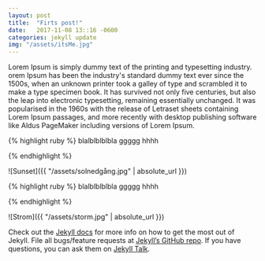 ```yaml
---
layout: post
title:  "Firts post!"
date:   2017-11-08 13::16 -0600
categories: jekyll update
img: "/assets/itsMe.jpg"
---
```

 
Lorem Ipsum is simply dummy text of the printing and typesetting industry. 
orem Ipsum has been the industry's standard dummy text ever since the 1500s,
 when an unknown printer took a galley of type and scrambled it to make a type specimen book. 
 It has survived not only five centuries, but also the leap into electronic typesetting, 
 remaining essentially unchanged. It was popularised in the 1960s with the release of Letraset 
 sheets containing Lorem Ipsum passages, and more recently with desktop publishing software like 
 Aldus PageMaker including versions of Lorem Ipsum.

 {% highlight ruby %}
blalblblblbla ggggg hhhh

{% endhighlight %}

![Sunset]({{ "/assets/solnedgång.jpg" | absolute_url }})

 {% highlight ruby %}
blalblblblbla ggggg hhhh

{% endhighlight %}

![Strom]({{ "/assets/storm.jpg" | absolute_url }})

Check out the [Jekyll docs][jekyll-docs] for more info on how to get the most out of Jekyll. File all bugs/feature requests at [Jekyll’s GitHub repo][jekyll-gh]. If you have questions, you can ask them on [Jekyll Talk][jekyll-talk].

[jekyll-docs]: https://jekyllrb.com/docs/home
[jekyll-gh]:   https://github.com/jekyll/jekyll
[jekyll-talk]: https://talk.jekyllrb.com/
